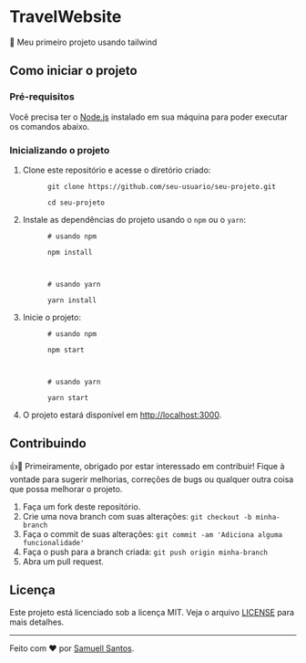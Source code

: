 <!DOCTYPE html>
<body>
  <h1>TravelWebsite</h1>
  <p>🚀 Meu primeiro projeto usando tailwind</p>

  <h2>Como iniciar o projeto</h2>

  <h3>Pré-requisitos</h3>
  <p>Você precisa ter o <a href="https://nodejs.org/">Node.js</a> instalado em sua máquina para poder executar os comandos abaixo.</p>

  <h3>Inicializando o projeto</h3>
  <ol>
    <li>Clone este repositório e acesse o diretório criado:</li>
    <code>
      git clone https://github.com/seu-usuario/seu-projeto.git<br>
      cd seu-projeto
    </code>
    <li>Instale as dependências do projeto usando o <code>npm</code> ou o <code>yarn</code>:</li>
    <code>
      # usando npm<br>
      npm install<br>
      <br>
      # usando yarn<br>
      yarn install
    </code>
    <li>Inicie o projeto:</li>
    <code>
      # usando npm<br>
      npm start<br>
      <br>
      # usando yarn<br>
      yarn start
    </code>
    <li>O projeto estará disponível em <a href="http://localhost:3000">http://localhost:3000</a>.</li>
  </ol>

  <h2>Contribuindo</h2>

  <p>👍🎉 Primeiramente, obrigado por estar interessado em contribuir! Fique à vontade para sugerir melhorias, correções de bugs ou qualquer outra coisa que possa melhorar o projeto.</p>

  <ol>
    <li>Faça um fork deste repositório.</li>
    <li>Crie uma nova branch com suas alterações: <code>git checkout -b minha-branch</code></li>
    <li>Faça o commit de suas alterações: <code>git commit -am 'Adiciona alguma funcionalidade'</code></li>
    <li>Faça o push para a branch criada: <code>git push origin minha-branch</code></li>
    <li>Abra um pull request.</li>
  </ol>

  <h2>Licença</h2>

  <p>Este projeto está licenciado sob a licença MIT. Veja o arquivo <a href="LICENSE">LICENSE</a> para mais detalhes.</p>

  <hr>

  <p>Feito com ❤️ por <a href="https://github.com/samuellsantos">Samuell Santos</a>.</p>
</body>
</html>
